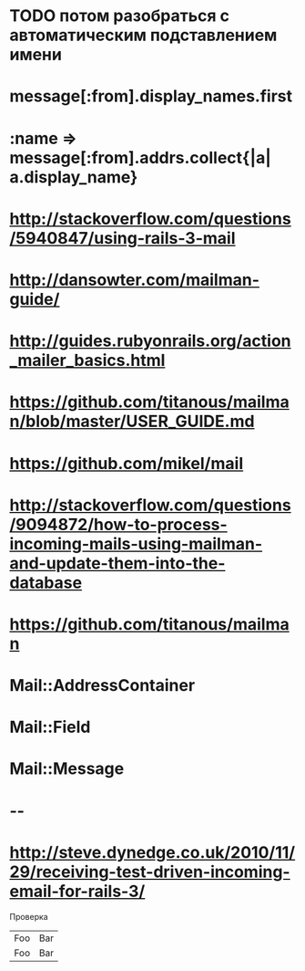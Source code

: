 # TODO потом разобраться с автоматическим подставлением имени
# message[:from].display_names.first
# :name => message[:from].addrs.collect{|a| a.display_name}
# http://stackoverflow.com/questions/5940847/using-rails-3-mail
# http://dansowter.com/mailman-guide/
# http://guides.rubyonrails.org/action_mailer_basics.html
# https://github.com/titanous/mailman/blob/master/USER_GUIDE.md
# https://github.com/mikel/mail
# http://stackoverflow.com/questions/9094872/how-to-process-incoming-mails-using-mailman-and-update-them-into-the-database
# https://github.com/titanous/mailman
# Mail::AddressContainer
# Mail::Field
# Mail::Message
# --
# http://steve.dynedge.co.uk/2010/11/29/receiving-test-driven-incoming-email-for-rails-3/

Проверка
<table>
    <tr>
        <td>Foo</td>
        <td>Bar</td>
    </tr>
    <tr>
        <td>Foo</td>
        <td>Bar</td>
    </tr>
</table>
